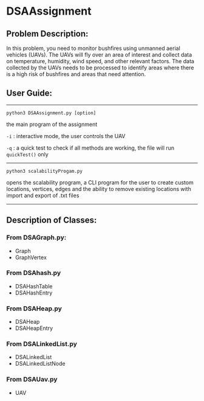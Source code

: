 # DSAAssignment

## Problem Description: 

In this problem, you need to monitor bushfires using unmanned aerial vehicles (UAVs). The UAVs will
fly over an area of interest and collect data on temperature, humidity, wind speed, and other relevant
factors. The data collected by the UAVs needs to be processed to identify areas where there is a high
risk of bushfires and areas that need attention.

## User Guide:

---

`python3 DSAAssignment.py [option]`

the main program of the assignment

`-i` : interactive mode, the user controls the UAV

`-q` : a quick test to check if all methods are working, the file will run `quickTest()` only

---

`python3 scalabilityProgam.py`

opens the scalability program, a CLI program for the user to create custom locations, vertices, edges and the ability to remove existing locations with import and export of .txt files

---

## Description of Classes:

### From DSAGraph.py:
 - Graph
 - GraphVertex

### From DSAhash.py
 - DSAHashTable 
 - DSAHashEntry

### From DSAHeap.py
 - DSAHeap
 - DSAHeapEntry

### From DSALinkedList.py
 - DSALinkedList
 - DSALinkedListNode

### From DSAUav.py
 - UAV